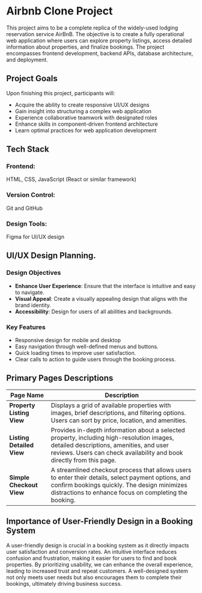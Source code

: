 # Airbnb Clone Project

This project aims to be a complete replica of the widely-used lodging reservation service AirBnB. The objective is to create a fully operational web application where users can explore property listings, access detailed information about properties, and finalize bookings. The project encompasses frontend development, backend APIs, database architecture, and deployment.

## Project Goals  
Upon finishing this project, participants will:  
- Acquire the ability to create responsive UI/UX designs  
- Gain insight into structuring a complex web application  
- Experience collaborative teamwork with designated roles  
- Enhance skills in component-driven frontend architecture  
- Learn optimal practices for web application development

## Tech Stack
### Frontend:
  HTML, CSS, JavaScript (React or similar framework)
### Version Control:
  Git and GitHub
### Design Tools:
  Figma for UI/UX design

  ## UI/UX Design Planning.
  ### Design Objectives
  - **Enhance User Experience**: Ensure that the interface is intuitive and easy to navigate.
  - **Visual Appeal**: Create a visually appealing design that aligns with the brand identity.
  - **Accessibility**: Design for users of all abilities and backgrounds.
### Key Features
- Responsive design for mobile and desktop
- Easy navigation through well-defined menus and buttons.
- Quick loading times to improve user satisfaction.
- Clear calls to action to guide users through the booking process.

## Primary Pages Descriptions
| Page Name                    | Description                                                                                                                                         |
|------------------------------|-----------------------------------------------------------------------------------------------------------------------------------------------------|
| **Property Listing View**    | Displays a grid of available properties with images, brief descriptions, and filtering options. Users can sort by price, location, and amenities.   |
| **Listing Detailed View**    | Provides in-depth information about a selected property, including high-resolution images, detailed descriptions, amenities, and user reviews. Users can check availability and book directly from this page. |
| **Simple Checkout View**     | A streamlined checkout process that allows users to enter their details, select payment options, and confirm bookings quickly. The design minimizes distractions to enhance focus on completing the booking. |

## Importance of User-Friendly Design in a Booking System
A user-friendly design is crucial in a booking system as it directly impacts user satisfaction and conversion rates. An intuitive interface reduces confusion and frustration, making it easier for users to find and book properties. By prioritizing usability, we can enhance the overall experience, leading to increased trust and repeat customers. A well-designed system not only meets user needs but also encourages them to complete their bookings, ultimately driving business success.

  
